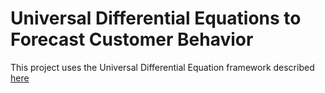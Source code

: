 # Universal Differential Equations to Forecast Customer Behavior
This project uses the Universal Differential Equation framework described [here](./refs/Universal_Differential_Equations_for_Scientific_Machine_Learning.pdf)